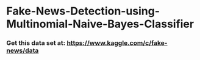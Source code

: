 # Fake-News-Detection-using-Multinomial-Naive-Bayes-Classifier

### Get this data set at: https://www.kaggle.com/c/fake-news/data

